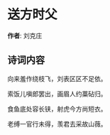 # 送方时父

**作者**: 刘克庄

## 诗词内容

向来羞作绕枝飞，刘表区区不足依。

索饭儿嗔郎罢出，画眉人约藁砧归。

食鱼底处容长铗，射虎今方尚短衣。

老缚一官行未得，羡君去采故山薇。

